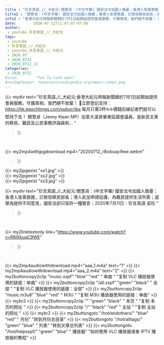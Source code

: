 ```yaml
---
title : "珍言真語_//_大紀元:關慧貞：(中文字幕) 國安法令加國人擔憂；香港人急需救援，已致信移民部長；港人赴加申請庇護，為難民提供生活所需；選舉為提供不同意見，國安法卻只容許一種聲音｜2020年7月11日｜珍言真語 梁珍 "
title2 : "關慧貞：(中文字幕) 國安法令加國人擔憂；香港人急需救援，已致信移民部長；港人赴加申請庇護，為難民提供生活所需；選舉為提供不同意見，國安法卻只容許一種聲音｜2020年7月11日｜珍言真語 梁珍 "
info2 : "香港大紀元時報新聞網於7月1日起開始提供會員服務，守護真相，我們絕不放棄！ 💎立即登記支持：https://hk.epochtimes.com/subscribe 每月只需2杯☕☕價錢前線記者們就可以堅持下去！ 關慧貞（Jenny Kwan MP）加拿大溫哥華東區國會議員，是新民主黨的移民、難民及公民事務評論員和... "
date:        2020-07-12T11:47:07-07:00
author:
 - youtube_珍言真語_//_大紀元
tags:
 - youtube
 - 珍言真語_//_大紀元
 - youtube_珍言真語_//_大紀元
 - 2020_07
 - 2020_0712
 - 2020_0712_11
categories:
 - 2020_0712
#icon:        "fas fa-lock-open"
#resImgTeaser: teaserpics/wikipedia.org/emacs-jokes.png
---
```


{{< mydiv text="珍言真語_//_大紀元:香港大紀元時報新聞網於7月1日起開始提供會員服務，守護真相，我們絕不放棄！ 💎立即登記支持：https://hk.epochtimes.com/subscribe 每月只需2杯☕☕價錢前線記者們就可以堅持下去！ 關慧貞（Jenny Kwan MP）加拿大溫哥華東區國會議員，是新民主黨的移民、難民及公民事務評論員和... "
>}}
<br>


{{< my2mp4withjpgdownload mp4="20200712_r8ixbuqc9we.webm"
>}}

{{< my2jpgexist "xx1.jpg" >}}<br>
{{< my2jpgexist "xx2.jpg" >}}<br>
{{< my2jpgexist "xx3.jpg" >}}<br>



{{< mydiv text="珍言真語_//_大紀元:關慧貞：(中文字幕) 國安法令加國人擔憂；香港人急需救援，已致信移民部長；港人赴加申請庇護，為難民提供生活所需；選舉為提供不同意見，國安法卻只容許一種聲音｜2020年7月11日｜珍言真語 梁珍 "
>}}
<br>

{{< my2linktextonly link="https://www.youtube.com/watch?v=R8IXbuqC9WE"
>}}


<br>

{{< my2mp4audiowithdownload mp4="aaa_1.m4a"    text="1" >}}
{{< my2mp4audiowithdownload mp4="aaa_2.m4a"    text="2" >}}
{{< my2buttoncopy2clip "music.xspf"        "blue"   "red"    " 单曲 "  "复制 VLC 播放器使用的链接：单曲" >}} {{< my2buttoncopy2clip "/all.xspf"         "green"  "black"  " 全部 "  "复制 VLC 播放器使用的链接：全部" >}} {{< my2buttoncopy2clip "music.m3u8"        "blue"   "red"    " M3U  "    "复制 M3U 播放器使用的链接：单曲" >}} {{< mybr2 >}} {{< my2buttoncopy2clip ""                  "green"  "black"  " 本页 "    "复制 本页的网址 " >}} {{< my2buttoncopy2clip "/"                 "black"  "red"    " 主站 "    "复制 主站的网址 " >}} {{< mybr2 >}} {{< my2buttongoto      "/hot/endothers/"   "blue"   "red"    " 月份"   "转到月份总目录" >}} {{< my2buttongoto      "/hot/alltags/"     "green"  "blue"   " 列表"   "转到文章总列表" >}} {{< my2buttongoto      "/hot/helpxspf/"    "green"  "blue"   " 播放器" "如何使用 VLC 播放器或者 IPTV 播放器的教程" >}} 
